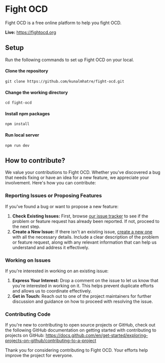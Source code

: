 # Fight OCD

Fight OCD is a free online platform to help you fight OCD.

**Live:** https://fightocd.org

## Setup

Run the following commands to set up Fight OCD on your local.

#### Clone the repository

```
git clone https://github.com/kunalmhatre/fight-ocd.git
```

#### Change the working directory

```
cd fight-ocd
```

#### Install npm packages

```
npm install
```

#### Run local server

```
npm run dev
```

## How to contribute?

We value your contributions to Fight OCD. Whether you've discovered a bug that needs fixing or have an idea for a new feature, we appreciate your involvement. Here's how you can contribute:

### Reporting Issues or Proposing Features

If you've found a bug or want to propose a new feature:

1. **Check Existing Issues:** First, browse [our issue tracker](https://github.com/kunalmhatre/fight-ocd/issues) to see if the problem or feature request has already been reported. If not, proceed to the next step.
2. **Create a New Issue:** If there isn't an existing issue, [create a new one](https://github.com/kunalmhatre/fight-ocd/issues/new) with all the necessary details. Include a clear description of the problem or feature request, along with any relevant information that can help us understand and address it effectively.

### Working on Issues

If you're interested in working on an existing issue:

1. **Express Your Interest:** Drop a comment on the issue to let us know that you're interested in working on it. This helps prevent duplicate efforts and allows us to coordinate effectively.
2. **Get in Touch:** Reach out to one of the project maintainers for further discussion and guidance on how to proceed with resolving the issue.

### Contributing Code

If you're new to contributing to open source projects or GitHub, check out the following GitHub documentation on getting started with contributing to projects on GitHub: https://docs.github.com/en/get-started/exploring-projects-on-github/contributing-to-a-project

Thank you for considering contributing to Fight OCD. Your efforts help improve the project for everyone.
